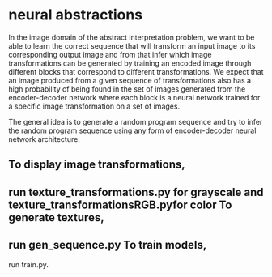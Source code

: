 # neural abstractions

In the image domain of the abstract interpretation problem, we want to be able to learn the correct
sequence that will transform an input image to its corresponding output image and from that infer which image
transformations can be generated by training an encoded image through different blocks that correspond to
different transformations. We expect that an image produced from a given sequence of transformations also has
a high probability of being found in the set of images generated from the encoder-decoder network where each
block is a neural network trained for a specific image transformation on a set of images.

The general idea is to generate a random program sequence and try to infer the random program sequence using any
form of encoder-decoder neural network architecture.

To display image transformations,
---------------------------------
run texture_transformations.py for grayscale and texture_transformationsRGB.pyfor color
To generate textures, 
---------------------
run gen_sequence.py
To train models, 
----------------
run train.py.
